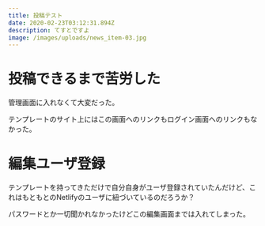 ```yaml
---
title: 投稿テスト
date: 2020-02-23T03:12:31.894Z
description: てすとですよ
image: /images/uploads/news_item-03.jpg
---
```

# 投稿できるまで苦労した

管理画面に入れなくて大変だった。

テンプレートのサイト上にはこの画面へのリンクもログイン画面へのリンクもなかった。

# 編集ユーザ登録

テンプレートを持ってきただけで自分自身がユーザ登録されていたんだけど、これはもともとのNetlifyのユーザに紐づいているのだろうか？

パスワードとか一切聞かれなかったけどこの編集画面までは入れてしまった。
